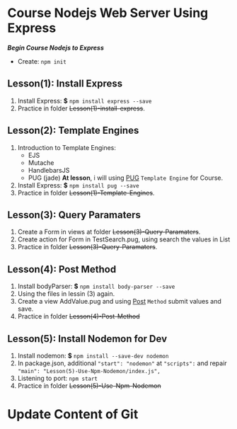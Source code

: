 # Course Nodejs Web Server Using Express
***Begin Course Nodejs to Express***
* Create: `npm init`

## Lesson(1): Install Express
1. Install Express: **$** `npm install express --save`
2. Practice in folder ~~Lesson(1)-install-express~~.

## Lesson(2): Template Engines
1. Introduction to Template Engines:
    * EJS
    * Mutache
    * HandlebarsJS
    * PUG (jade)
 **At lesson**, i will using [PUG](https://pugjs.org/api/getting-started.html) `Template Engine` for Course.
2. Install Express: **$** `npm install pug --save`
3. Practice in folder ~~Lesson(1)-Template-Engines~~.

## Lesson(3): Query Paramaters
1. Create a Form in views at folder ~~Lesson(3)-Query-Paramaters~~.
2. Create action for Form in TestSearch.pug, using search the values in List
3. Practice in folder ~~Lesson(3)-Query-Paramaters~~.

## Lesson(4): Post Method
1. Install bodyParser: **$** `npm install body-parser --save`
2. Using the files in lessin (3) again.
3. Create a view AddValue.pug and using [Post](http://expressjs.com/en/5x/api.html#express) `Method` submit values and save.
4. Practice in folder ~~Lesson(4)-Post-Method~~

## Lesson(5): Install Nodemon for Dev
1. Install nodemon: **$** `npm install --save-dev nodemon`
2. In package.json, additional `"start": "nodemon"` at `"scripts":` and repair `"main": "Lesson(5)-Use-Npm-Nodemon/index.js",`
3. Listening to port: `npm start` 
4. Practice in folder ~~Lesson(5)-Use-Npm-Nodemon~~

# Update Content of Git